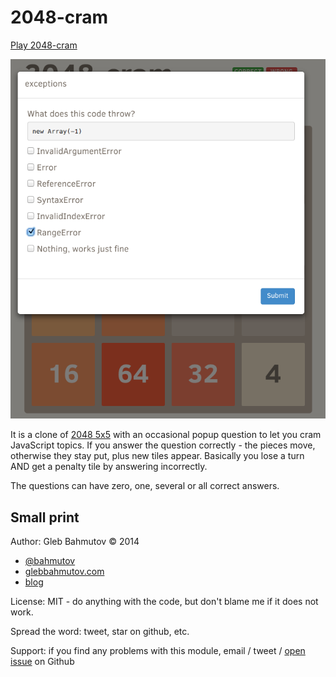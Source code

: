 # 2048-cram

[Play 2048-cram](http://glebbahmutov.com/2048-cram/)

![2048-cram screenshot](2048-cram.png)

It is a clone of [2048 5x5](https://github.com/bahmutov/2048)
with an occasional popup question to let you cram JavaScript topics.
If you answer the question correctly - the pieces move, otherwise
they stay put, plus new tiles appear. Basically you lose a turn AND
get a penalty tile by answering incorrectly.

The questions can have zero, one, several or all correct answers.

## Small print

Author: Gleb Bahmutov &copy; 2014

* [@bahmutov](https://twitter.com/bahmutov)
* [glebbahmutov.com](http://glebbahmutov.com)
* [blog](http://bahmutov.calepin.co/)

License: MIT - do anything with the code, but don't blame me if it does not work.

Spread the word: tweet, star on github, etc.

Support: if you find any problems with this module, email / tweet /
[open issue](https://github.com/bahmutov/2048-cram/issues) on Github
